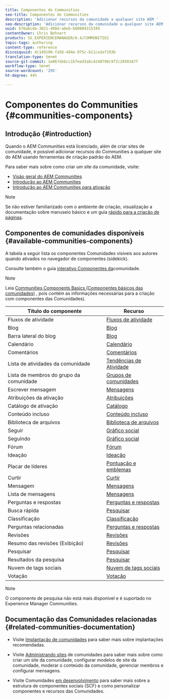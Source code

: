 ```yaml
---
title: Componentes do Communities
seo-title: Componentes do Communities
description: 'Adicionar recursos da comunidade a qualquer site AEM '
seo-description: 'Adicionar recursos da comunidade a qualquer site AEM '
uuid: 676abcda-3021-498d-a6eb-b60004315349
contentOwner: Chris Bohnert
products: SG_EXPERIENCEMANAGER/6.4/COMMUNITIES
topic-tags: authoring
content-type: reference
discoiquuid: dc149196-fa56-494e-975c-b11ca1ef193b
translation-type: tm+mt
source-git-commit: 1e867debcc1bfeed3abc4240796c9f2c2850167f
workflow-type: tm+mt
source-wordcount: '295'
ht-degree: 44%

---
```



# Componentes do Communities {#communities-components}

## Introdução {#introduction}

Quando o AEM Communities está licenciado, além de criar sites de comunidade, é possível adicionar recursos do Communities a qualquer site do AEM usando ferramentas de criação padrão do AEM.

Para saber mais sobre como criar um site da comunidade, visite:

* [Visão geral do AEM Communities](overview.md)
* [Introdução ao AEM Communities](getting-started.md)
* [Introdução ao AEM Communities para ativação](getting-started-enablement.md)

>[!NOTE]
>
>Se não estiver familiarizado com o ambiente de criação, visualização a documentação sobre manuseio [](../../help/sites-authoring/basic-handling.md) básico e um guia [rápido para a criação de páginas](../../help/sites-authoring/qg-page-authoring.md).

## Componentes de comunidades disponíveis {#available-communities-components}

A tabela a seguir lista os componentes Comunidades visíveis aos autores quando ativados no navegador de componentes (sidekick).

Consulte também o guia [interativo Componentes da](components-guide.md)comunidade.

>[!NOTE]
>
>Leia [Communities Components Basics (Componentes básicos das comunidades)](basics.md) , pois contém as informações necessárias para a criação com componentes das Comunidades).

| **Título do componente** | **Recurso** |
|---|---|
| Fluxos de atividade | [Fluxos de atividade](activities.md) |
| Blog | [Blog](blog-feature.md) |
| Barra lateral do blog | [Blog](blog-feature.md) |
| Calendário | [Calendário](calendar.md) |
| Comentários | [Comentários](comments.md) |
| Lista de atividades da comunidade | [Tendências de Atividade](trends.md) |
| Lista de membros do grupo da comunidade | [Grupos de comunidades](creating-groups.md) |
| Escrever mensagem | [Mensagens](configure-messaging.md) |
| Atribuições da ativação | [Atribuições](assignments.md) |
| Catálogo de ativação | [Catálogo](catalog.md) |
| Conteúdo incluso | [Conteúdo incluso](featured.md) |
| Biblioteca de arquivos | [Biblioteca de arquivos](file-library.md) |
| Seguir | [Gráfico social](socialgraph.md) |
| Seguindo | [Gráfico social](socialgraph.md) |
| Fórum | [Fórum](forum.md) |
| Ideação | [Ideação](ideation-feature.md) |
| Placar de líderes | [Pontuação e emblemas](enabling-leaderboard.md) |
| Curtir | [Curtir](liking.md) |
| Mensagem | [Mensagens](configure-messaging.md) |
| Lista de mensagens | [Mensagens](configure-messaging.md) |
| Perguntas e respostas | [Perguntas e respostas](working-with-qna.md) |
| Busca rápida | [Pesquisar](search.md) |
| Classificação | [Classificação](rating.md) |
| Perguntas relacionadas | [Perguntas e respostas](working-with-qna.md) |
| Revisões | [Revisões](reviews.md) |
| Resumo das revisões (Exibição) | [Revisões](reviews.md) |
| Pesquisar   | [Pesquisar](search.md) |
| Resultados da pesquisa | [Pesquisar](search.md) |
| Nuvem de tags sociais | [Nuvem de tags sociais](tagcloud.md) |
| Votação | [Votação](voting.md) |

>[!NOTE]
>
>O componente de pesquisa não está mais disponível e é suportado no Experience Manager Communities.

## Documentação das Comunidades relacionadas {#related-communities-documentation}

* Visite [Implantação de comunidades](deploy-communities.md) para saber mais sobre implantações recomendadas.

* Visite [Administrando sites](administer-landing.md) de comunidades para saber mais sobre como criar um site da comunidade, configurar modelos de site da comunidade, moderar o conteúdo da comunidade, gerenciar membros e configurar mensagens.

* Visite Comunidades [em desenvolvimento](communities.md) para saber mais sobre a estrutura de componentes sociais (SCF) e como personalizar componentes e recursos das Comunidades.

